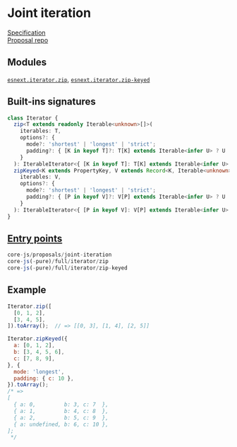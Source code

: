 # Joint iteration
[Specification](https://tc39.es/proposal-joint-iteration/)\
[Proposal repo](https://github.com/tc39/proposal-joint-iteration)

## Modules
[`esnext.iterator.zip`](https://github.com/zloirock/core-js/blob/v4/packages/core-js/modules/esnext.iterator.zip.js), [`esnext.iterator.zip-keyed`](https://github.com/zloirock/core-js/blob/v4/packages/core-js/modules/esnext.iterator.zip-keyed.js)

## Built-ins signatures
```ts
class Iterator {
  zip<T extends readonly Iterable<unknown>[]>(
    iterables: T,
    options?: {
      mode?: 'shortest' | 'longest' | 'strict';
      padding?: { [K in keyof T]?: T[K] extends Iterable<infer U> ? U : never };
    }
  ): IterableIterator<{ [K in keyof T]: T[K] extends Iterable<infer U> ? U : never }>;
  zipKeyed<K extends PropertyKey, V extends Record<K, Iterable<unknown>>>(
    iterables: V,
    options?: {
      mode?: 'shortest' | 'longest' | 'strict';
      padding?: { [P in keyof V]?: V[P] extends Iterable<infer U> ? U : never };
    }
  ): IterableIterator<{ [P in keyof V]: V[P] extends Iterable<infer U> ? U : never }>;
}
```

## [Entry points]({docs-version}/docs/usage#h-entry-points)
```ts
core-js/proposals/joint-iteration
core-js(-pure)/full/iterator/zip
core-js(-pure)/full/iterator/zip-keyed
```

## Example
```js
Iterator.zip([
  [0, 1, 2],
  [3, 4, 5],
]).toArray();  // => [[0, 3], [1, 4], [2, 5]]

Iterator.zipKeyed({
  a: [0, 1, 2],
  b: [3, 4, 5, 6],
  c: [7, 8, 9],
}, {
  mode: 'longest',
  padding: { c: 10 },
}).toArray();
/* =>
[
  { a: 0,         b: 3, c: 7  },
  { a: 1,         b: 4, c: 8  },
  { a: 2,         b: 5, c: 9  },
  { a: undefined, b: 6, c: 10 },
];
 */
```
